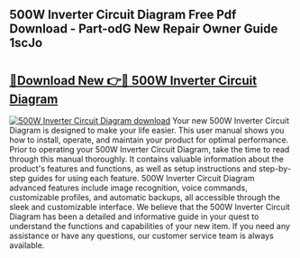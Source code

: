 ## 500W Inverter Circuit Diagram Free Pdf Download - Part-odG New Repair Owner Guide 1scJo

# <h2><a href="http://dft8ty.blite.top/?on=500W+Inverter+Circuit+Diagram">🔗Download New 👉🔴 500W Inverter Circuit Diagram</a></h2>

[![500W Inverter Circuit Diagram download](https://i.imgur.com/lujVjoI.png)](http://dft8ty.blite.top/?on=500W+Inverter+Circuit+Diagram)
Your new 500W Inverter Circuit Diagram is designed to make your life easier. This user manual shows you how to install, operate, and maintain your product for optimal performance. Prior to operating your 500W Inverter Circuit Diagram, take the time to read through this manual thoroughly. It contains valuable information about the product's features and functions, as well as setup instructions and step-by-step guides for using each feature. 500W Inverter Circuit Diagram advanced features include image recognition, voice commands, customizable profiles, and automatic backups, all accessible through the sleek and customizable interface. We believe that the 500W Inverter Circuit Diagram has been a detailed and informative guide in your quest to understand the functions and capabilities of your new item. If you need any assistance or have any questions, our customer service team is always available.
